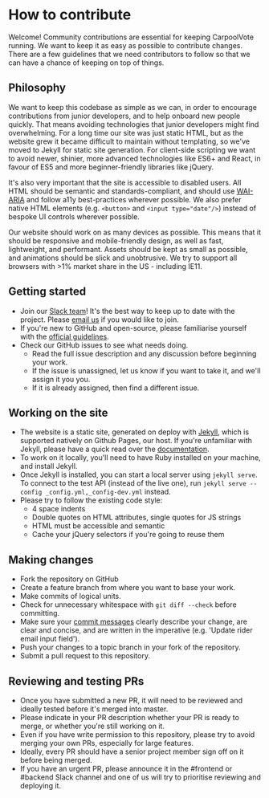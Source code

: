 # How to contribute

Welcome! Community contributions are essential for keeping CarpoolVote running. We want to keep it as easy as possible to contribute changes. There are a few guidelines that we need contributors to follow so that we can have a chance of keeping on top of things.

## Philosophy

We want to keep this codebase as simple as we can, in order to encourage contributions from junior developers, and to help onboard new people quickly. That means avoiding technologies that junior developers might find overwhelming. For a long time our site was just static HTML, but as the website grew it became difficult to maintain without templating, so we've moved to Jekyll for static site generation. For client-side scripting we want to avoid newer, shinier, more advanced technologies like ES6+ and React, in favour of ES5 and more beginner-friendly libraries like jQuery.

It's also very important that the site is accessible to disabled users. All HTML should be semantic and standards-compliant, and should use [WAI-ARIA](https://www.w3.org/WAI/intro/aria) and follow a11y best-practices wherever possible. We also prefer native HTML elements (e.g. `<button>` and `<input type="date"/>`) instead of bespoke UI controls wherever possible.

Our website should work on as many devices as possible. This means that it should be responsive and mobile-friendly design, as well as fast, lightweight, and performant. Assets should be kept as small as possible, and animations should be slick and unobtrusive. We try to support all browsers with >1% market share in the US - including IE11.

## Getting started

- Join our [Slack team](https://carpool-vote.slack.com/)! It's the best way to keep up to date with the project. Please [email us](mailto:slack@carpoolvote.com) if you would like to join.
- If you're new to GitHub and open-source, please familiarise yourself 
with the [official guidelines](https://guides.github.com/activities/contributing-to-open-source/).
- Check our GitHub issues to see what needs doing.
	- Read the full issue description and any discussion before beginning your work.
	- If the issue is unassigned, let us know if you want to take it, and we'll assign it you you.
	- If it is already assigned, then find a different issue.

## Working on the site

- The website is a static site, generated on deploy with [Jekyll](https://jekyllrb.com/), which is supported natively on Github Pages, our host. If you're unfamiliar with Jekyll, please have a quick read over the [documentation](https://jekyllrb.com/docs/home/).
- To work on it locally, you'll need to have Ruby installed on your machine, and install Jekyll.
- Once Jekyll is installed, you can start a local server using `jekyll serve`. To connect to the test API (instead of the live one), run `jekyll serve --config _config.yml,_config-dev.yml` instead.
- Please try to follow the existing code style:
	- 4 space indents
	- Double quotes on HTML attributes, single quotes for JS strings
	- HTML must be accessible and semantic
	- Cache your jQuery selectors if you're going to reuse them

## Making changes

- Fork the repository on GitHub
- Create a feature branch from where you want to base your work.
- Make commits of logical units.
- Check for unnecessary whitespace with `git diff --check` before committing.
- Make sure your [commit messages](https://github.com/erlang/otp/wiki/writing-good-commit-messages) 
clearly describe your change, are clear and concise, and are written in 
the imperative (e.g. 'Update rider email input field').
- Push your changes to a topic branch in your fork of the repository.
- Submit a pull request to this repository.

## Reviewing and testing PRs

- Once you have submitted a new PR, it will need to be reviewed and ideally tested before it's merged into master.
- Please indicate in your PR description whether your PR is ready to merge, or whether you're still working on it.
- Even if you have write permission to this repository, please try to avoid merging your own PRs, especially for large features.
- Ideally, every PR should have a senior project member sign off on it before being merged.
- If you have an urgent PR, please announce it in the #frontend or #backend Slack channel and one of us will try to prioritise reviewing and deploying it.
